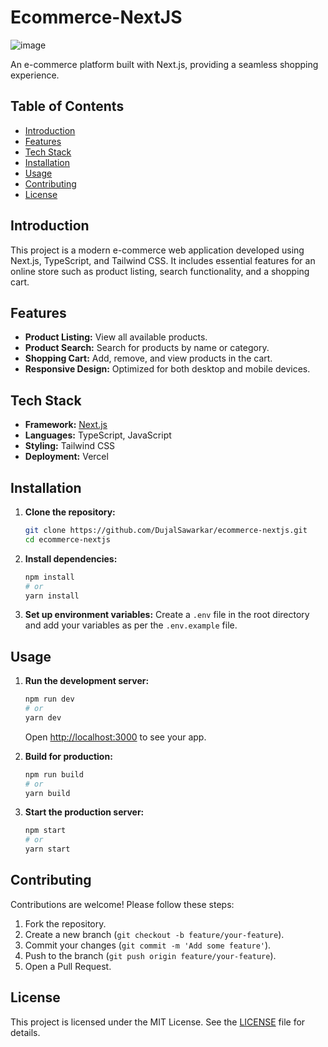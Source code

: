 
# Ecommerce-NextJS
![image](https://github.com/user-attachments/assets/7a1d220c-3abc-4cbb-abee-dd23632b4fd9)


An e-commerce platform built with Next.js, providing a seamless shopping experience.

## Table of Contents
- [Introduction](#introduction)
- [Features](#features)
- [Tech Stack](#tech-stack)
- [Installation](#installation)
- [Usage](#usage)
- [Contributing](#contributing)
- [License](#license)

## Introduction
This project is a modern e-commerce web application developed using Next.js, TypeScript, and Tailwind CSS. It includes essential features for an online store such as product listing, search functionality, and a shopping cart.

## Features
- **Product Listing:** View all available products.
- **Product Search:** Search for products by name or category.
- **Shopping Cart:** Add, remove, and view products in the cart.
- **Responsive Design:** Optimized for both desktop and mobile devices.

## Tech Stack
- **Framework:** [Next.js](https://nextjs.org/)
- **Languages:** TypeScript, JavaScript
- **Styling:** Tailwind CSS
- **Deployment:** Vercel

## Installation
1. **Clone the repository:**
    ```bash
    git clone https://github.com/DujalSawarkar/ecommerce-nextjs.git
    cd ecommerce-nextjs
    ```

2. **Install dependencies:**
    ```bash
    npm install
    # or
    yarn install
    ```

3. **Set up environment variables:**
   Create a `.env` file in the root directory and add your variables as per the `.env.example` file.

## Usage
1. **Run the development server:**
    ```bash
    npm run dev
    # or
    yarn dev
    ```
   Open [http://localhost:3000](http://localhost:3000) to see your app.

2. **Build for production:**
    ```bash
    npm run build
    # or
    yarn build
    ```
3. **Start the production server:**
    ```bash
    npm start
    # or
    yarn start
    ```

## Contributing
Contributions are welcome! Please follow these steps:
1. Fork the repository.
2. Create a new branch (`git checkout -b feature/your-feature`).
3. Commit your changes (`git commit -m 'Add some feature'`).
4. Push to the branch (`git push origin feature/your-feature`).
5. Open a Pull Request.

## License
This project is licensed under the MIT License. See the [LICENSE](LICENSE) file for details.
